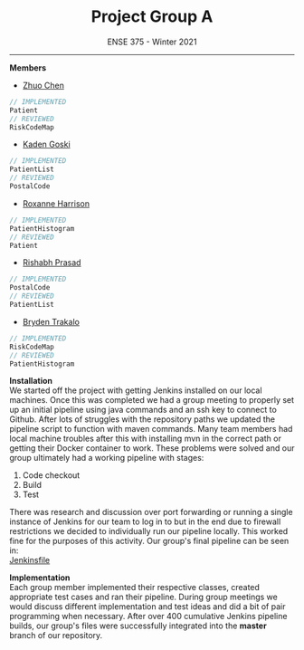 <h1 align="center">Project Group A</h1>
<p align="center">ENSE 375 - Winter 2021</p>

---
**Members**
- [Zhuo Chen](Project%203/ZhuoChen.md)   
```javascript
// IMPLEMENTED
Patient
// REVIEWED
RiskCodeMap
```
- [Kaden Goski](Project%203/KadenGoski.md)
```javascript
// IMPLEMENTED
PatientList
// REVIEWED
PostalCode
```
- [Roxanne Harrison](Project%203/RoxanneHarrison.md) 
```javascript
// IMPLEMENTED
PatientHistogram
// REVIEWED
Patient
```
- [Rishabh Prasad](Project%203/RishabhPrasad.md)
```javascript
// IMPLEMENTED
PostalCode
// REVIEWED
PatientList
```  
- [Bryden Trakalo](Project%203/BrydenTrakalo.md)
```javascript
// IMPLEMENTED
RiskCodeMap
// REVIEWED
PatientHistogram
```

**Installation**  
We started off the project with getting Jenkins installed on our local machines.  Once this was completed we had a group meeting to properly set up an initial pipeline using java commands and an ssh key to connect to Github.  After lots of struggles with the repository paths we updated the pipeline script to function with maven commands.  Many team members had local machine troubles after this with installing mvn in the correct path or getting their Docker container to work.  These problems were solved and our group ultimately had a working pipeline with stages: 
1. Code checkout
2. Build
3. Test  

There was research and discussion over port forwarding or running a single instance of Jenkins for our team to log in to but in the end due to firewall restrictions we decided to individually run our pipeline locally.  This worked fine for the purposes of this activity.  Our group's final pipeline can be seen in:  
[Jenkinsfile](Jenkinsfile)  

**Implementation**  
Each group member implemented their respective classes, created appropriate test cases and ran their pipeline.  During group meetings we would discuss different implementation and test ideas and did a bit of pair programming when necessary.  After over 400 cumulative Jenkins pipeline builds, our group's files were successfully integrated into the __master__ branch of our repository.  